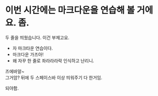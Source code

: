 # 이번 시간에는 마크다운을 연습해 볼 거에요. 좀.  


두 줄을 띄웠습니다. 이건 부제고요.   

* 자 마크타운 연습이다.   
* 마크다운 가즈아!  
* 왜 자꾸 한 줄로 좌라라라락 인식하고 난리니.   

    
즈에바알~    
그거암? 뒤에 두 스페이스바 이상 띄워주기 다 한거임.    
   
   되야함.


